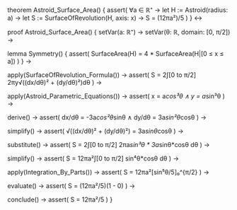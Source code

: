 theorem Astroid_Surface_Area() {
  assert(
    ∀a ∈ ℝ⁺ →
    let H := Astroid(radius: a) →
    let S := SurfaceOfRevolution(H, axis: x) →
    S = (12πa²)/5
  )
} ↔

proof Astroid_Surface_Area() {
  setVar(a: ℝ⁺) →
  setVar(θ: ℝ, domain: [0, π/2]) →
  
  lemma Symmetry() {
    assert(
      SurfaceArea(H) = 4 * SurfaceArea(H|[0 ≤ x ≤ a])
    )
  } →
  
  apply(SurfaceOfRevolution_Formula()) →
  assert(
    S = 2∫[0 to π/2] 2πy√((dx/dθ)² + (dy/dθ)²)dθ
  ) →
  
  apply(Astroid_Parametric_Equations()) →
  assert(
    x = a*cos³θ ∧
    y = a*sin³θ
  ) →
  
  derive() →
  assert(
    dx/dθ = -3a*cos²θ*sinθ ∧
    dy/dθ = 3a*sin²θ*cosθ
  ) →
  
  simplify() →
  assert(
    √((dx/dθ)² + (dy/dθ)²) = 3a*sinθ*cosθ
  ) →
  
  substitute() →
  assert(
    S = 2∫[0 to π/2] 2πa*sin³θ * 3a*sinθ*cosθ dθ
  ) →
  
  simplify() →
  assert(
    S = 12πa²∫[0 to π/2] sin⁴θ*cosθ dθ
  ) →
  
  apply(Integration_By_Parts()) →
  assert(
    S = 12πa²[sin⁵θ/5]₀^{π/2}
  ) →
  
  evaluate() →
  assert(
    S = (12πa²/5)(1 - 0)
  ) →
  
  conclude() →
  assert(
    S = 12πa²/5
  )
}
